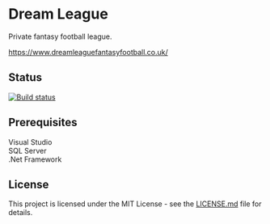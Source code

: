 # Dream League

Private fantasy football league.

https://www.dreamleaguefantasyfootball.co.uk/

## Status
[![Build status](https://johnwatson484.visualstudio.com/John%20D%20Watson/_apis/build/status/Dream%20League)](https://johnwatson484.visualstudio.com/John%20D%20Watson/_build/latest?definitionId=6)

## Prerequisites

Visual Studio  
SQL Server  
.Net Framework

## License

This project is licensed under the MIT License - see the [LICENSE.md](LICENSE.md) file for details.
